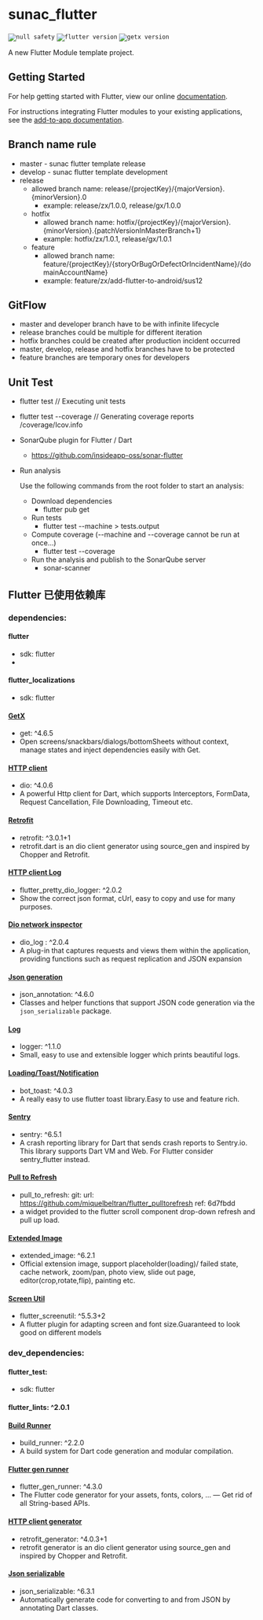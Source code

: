 # sunac_flutter

<code>![null safety](https://img.shields.io/badge/null-safety-blue)</code>
<code>![flutter version](https://img.shields.io/badge/flutter-3.x-blue)</code>
<code>![getx version](https://img.shields.io/badge/getx-4.x-blue)</code>

A new Flutter Module template project.

## Getting Started

For help getting started with Flutter, view our online
[documentation](https://flutter.dev/).

For instructions integrating Flutter modules to your existing applications,
see the [add-to-app documentation](https://flutter.dev/docs/development/add-to-app).

## Branch name rule

- master - sunac flutter template release
- develop - sunac flutter template development
- release
    - allowed branch name: release/{projectKey}/{majorVersion}.{minorVersion}.0
        - example: release/zx/1.0.0, release/gx/1.0.0
    - hotfix
        - allowed branch name: hotfix/{projectKey}/{majorVersion}.{minorVersion}.{patchVersionInMasterBranch+1}
        - example: hotfix/zx/1.0.1, release/gx/1.0.1
    - feature
        - allowed branch name: feature/{projectKey}/{storyOrBugOrDefectOrIncidentName}/{domainAccountName}
        - example: feature/zx/add-flutter-to-android/sus12

## GitFlow

- master and developer branch have to be with infinite lifecycle
- release branches could be multiple for different iteration
- hotfix branches could be created after production incident occurred
- master, develop, release and hotfix branches have to be protected
- feature branches are temporary ones for developers


## Unit Test

- flutter test // Executing unit tests

- flutter test --coverage // Generating coverage reports /coverage/Icov.info

- SonarQube plugin for Flutter / Dart

    - https://github.com/insideapp-oss/sonar-flutter

- Run analysis

  Use the following commands from the root folder to start an analysis:

    - Download dependencies
        - flutter pub get
    - Run tests
        - flutter test --machine > tests.output
    - Compute coverage (--machine and --coverage cannot be run at once...)
        - flutter test --coverage
    - Run the analysis and publish to the SonarQube server
        - sonar-scanner


## Flutter 已使用依赖库

### dependencies:

#### flutter
- sdk: flutter
- 
#### flutter_localizations
- sdk: flutter

#### [GetX](https://github.com/jonataslaw/getx/blob/master/README.zh-cn.md)
- get: ^4.6.5
- Open screens/snackbars/dialogs/bottomSheets without context, manage states and inject dependencies easily with Get.

#### [HTTP client]()
- dio: ^4.0.6
- A powerful Http client for Dart, which supports Interceptors, FormData, Request Cancellation, File Downloading, Timeout etc.

#### [Retrofit](https://github.com/trevorwang/retrofit.dart/)
- retrofit: ^3.0.1+1
- retrofit.dart is an dio client generator using source_gen and inspired by Chopper and Retrofit.

#### [HTTP client Log](https://github.com/CuongNV12/flutter_pretty_dio_logger)
- flutter_pretty_dio_logger: ^2.0.2
- Show the correct json format, cUrl, easy to copy and use for many purposes.

#### [Dio network inspector](https://github.com/flutterplugin/dio_log)
- dio_log : ^2.0.4
- A plug-in that captures requests and views them within the application, providing functions such as request replication and JSON expansion

#### [Json generation](https://github.com/google/json_serializable.dart/tree/master/json_annotation)
- json_annotation: ^4.6.0
- Classes and helper functions that support JSON code generation via the `json_serializable` package.

#### [Log](https://github.com/leisim/logger)
- logger: ^1.1.0
- Small, easy to use and extensible logger which prints beautiful logs.

#### [Loading/Toast/Notification](https://github.com/MMMzq/bot_toast)
- bot_toast: ^4.0.3
- A really easy to use flutter toast library.Easy to use and feature rich.

#### [Sentry](https://pub.dev/packages/sentry)
- sentry: ^6.5.1
- A crash reporting library for Dart that sends crash reports to Sentry.io. This library supports Dart VM and Web. For Flutter consider sentry_flutter instead.

#### [Pull to Refresh](https://github.com/miquelbeltran/flutter_pulltorefresh)
- pull_to_refresh:
  git:
  url: https://github.com/miquelbeltran/flutter_pulltorefresh
  ref: 6d7fbdd
- a widget provided to the flutter scroll component drop-down refresh and pull up load.

#### [Extended Image](https://github.com/fluttercandies/extended_image)
- extended_image: ^6.2.1
- Official extension image, support placeholder(loading)/ failed state, cache network, zoom/pan, photo view, slide out page, editor(crop,rotate,flip), painting etc.

#### [Screen Util](https://github.com/OpenFlutter/flutter_screenutil)
- flutter_screenutil: ^5.5.3+2
- A flutter plugin for adapting screen and font size.Guaranteed to look good on different models

### dev_dependencies:

#### flutter_test:
- sdk: flutter

#### flutter_lints: ^2.0.1

#### [Build Runner](https://github.com/dart-lang/build/tree/master/build_runner)
- build_runner: ^2.2.0
- A build system for Dart code generation and modular compilation.

#### [Flutter gen runner](https://github.com/FlutterGen/flutter_gen)
- flutter_gen_runner: ^4.3.0
- The Flutter code generator for your assets, fonts, colors, … — Get rid of all String-based APIs.

#### [HTTP client generator](https://github.com/trevorwang/retrofit.dart/)
- retrofit_generator: ^4.0.3+1
- retrofit generator is an dio client generator using source_gen and inspired by Chopper and Retrofit.

#### [Json serializable](https://github.com/google/json_serializable.dart/tree/master/json_serializable)
- json_serializable: ^6.3.1
- Automatically generate code for converting to and from JSON by annotating Dart classes.